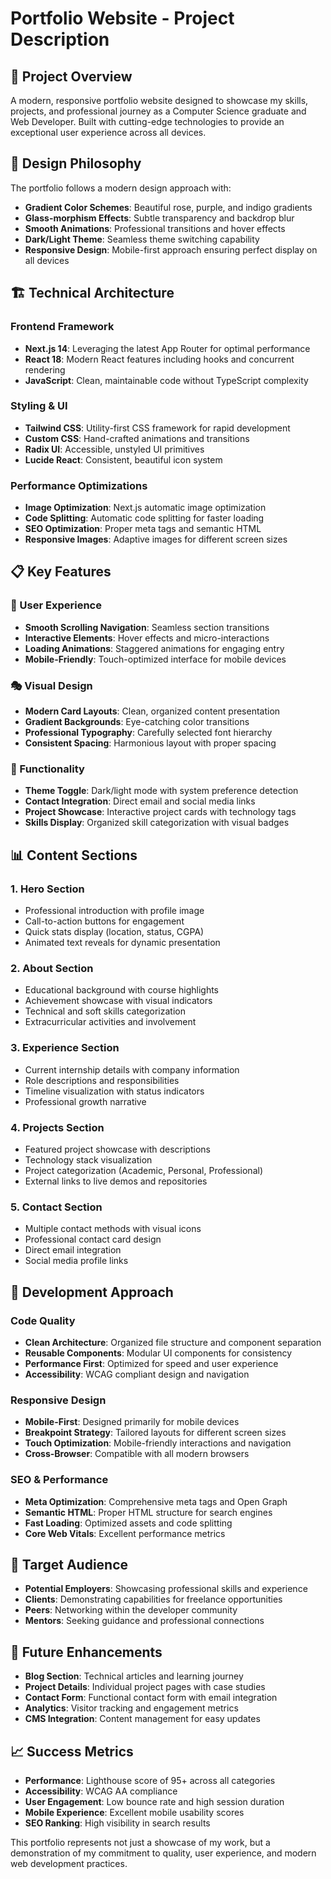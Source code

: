 # Portfolio Website - Project Description

## 🎯 Project Overview

A modern, responsive portfolio website designed to showcase my skills, projects, and professional journey as a Computer Science graduate and Web Developer. Built with cutting-edge technologies to provide an exceptional user experience across all devices.

## 🎨 Design Philosophy

The portfolio follows a modern design approach with:
- **Gradient Color Schemes**: Beautiful rose, purple, and indigo gradients
- **Glass-morphism Effects**: Subtle transparency and backdrop blur
- **Smooth Animations**: Professional transitions and hover effects
- **Dark/Light Theme**: Seamless theme switching capability
- **Responsive Design**: Mobile-first approach ensuring perfect display on all devices

## 🏗️ Technical Architecture

### Frontend Framework
- **Next.js 14**: Leveraging the latest App Router for optimal performance
- **React 18**: Modern React features including hooks and concurrent rendering
- **JavaScript**: Clean, maintainable code without TypeScript complexity

### Styling & UI
- **Tailwind CSS**: Utility-first CSS framework for rapid development
- **Custom CSS**: Hand-crafted animations and transitions
- **Radix UI**: Accessible, unstyled UI primitives
- **Lucide React**: Consistent, beautiful icon system

### Performance Optimizations
- **Image Optimization**: Next.js automatic image optimization
- **Code Splitting**: Automatic code splitting for faster loading
- **SEO Optimization**: Proper meta tags and semantic HTML
- **Responsive Images**: Adaptive images for different screen sizes

## 📋 Key Features

### 🌟 User Experience
- **Smooth Scrolling Navigation**: Seamless section transitions
- **Interactive Elements**: Hover effects and micro-interactions
- **Loading Animations**: Staggered animations for engaging entry
- **Mobile-Friendly**: Touch-optimized interface for mobile devices

### 🎭 Visual Design
- **Modern Card Layouts**: Clean, organized content presentation
- **Gradient Backgrounds**: Eye-catching color transitions
- **Professional Typography**: Carefully selected font hierarchy
- **Consistent Spacing**: Harmonious layout with proper spacing

### 🔧 Functionality
- **Theme Toggle**: Dark/light mode with system preference detection
- **Contact Integration**: Direct email and social media links
- **Project Showcase**: Interactive project cards with technology tags
- **Skills Display**: Organized skill categorization with visual badges

## 📊 Content Sections

### 1. Hero Section
- Professional introduction with profile image
- Call-to-action buttons for engagement
- Quick stats display (location, status, CGPA)
- Animated text reveals for dynamic presentation

### 2. About Section
- Educational background with course highlights
- Achievement showcase with visual indicators
- Technical and soft skills categorization
- Extracurricular activities and involvement

### 3. Experience Section
- Current internship details with company information
- Role descriptions and responsibilities
- Timeline visualization with status indicators
- Professional growth narrative

### 4. Projects Section
- Featured project showcase with descriptions
- Technology stack visualization
- Project categorization (Academic, Personal, Professional)
- External links to live demos and repositories

### 5. Contact Section
- Multiple contact methods with visual icons
- Professional contact card design
- Direct email integration
- Social media profile links

## 🚀 Development Approach

### Code Quality
- **Clean Architecture**: Organized file structure and component separation
- **Reusable Components**: Modular UI components for consistency
- **Performance First**: Optimized for speed and user experience
- **Accessibility**: WCAG compliant design and navigation

### Responsive Design
- **Mobile-First**: Designed primarily for mobile devices
- **Breakpoint Strategy**: Tailored layouts for different screen sizes
- **Touch Optimization**: Mobile-friendly interactions and navigation
- **Cross-Browser**: Compatible with all modern browsers

### SEO & Performance
- **Meta Optimization**: Comprehensive meta tags and Open Graph
- **Semantic HTML**: Proper HTML structure for search engines
- **Fast Loading**: Optimized assets and code splitting
- **Core Web Vitals**: Excellent performance metrics

## 🎯 Target Audience

- **Potential Employers**: Showcasing professional skills and experience
- **Clients**: Demonstrating capabilities for freelance opportunities
- **Peers**: Networking within the developer community
- **Mentors**: Seeking guidance and professional connections

## 🔮 Future Enhancements

- **Blog Section**: Technical articles and learning journey
- **Project Details**: Individual project pages with case studies
- **Contact Form**: Functional contact form with email integration
- **Analytics**: Visitor tracking and engagement metrics
- **CMS Integration**: Content management for easy updates

## 📈 Success Metrics

- **Performance**: Lighthouse score of 95+ across all categories
- **Accessibility**: WCAG AA compliance
- **User Engagement**: Low bounce rate and high session duration
- **Mobile Experience**: Excellent mobile usability scores
- **SEO Ranking**: High visibility in search results

This portfolio represents not just a showcase of my work, but a demonstration of my commitment to quality, user experience, and modern web development practices.
